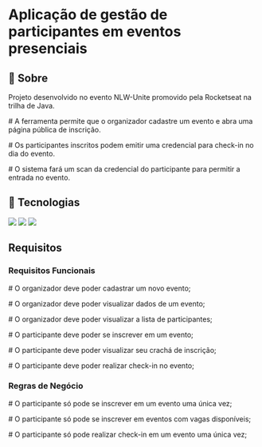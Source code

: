 <h1>Aplicação de gestão de participantes em eventos presenciais</h1>

<h2>📝 Sobre</h2>
<p>Projeto desenvolvido no evento NLW-Unite promovido pela Rocketseat na trilha de Java.</p>
<p># A ferramenta permite que o organizador cadastre um evento e abra uma página pública de inscrição.</p>
<p># Os participantes inscritos podem emitir uma credencial para check-in no dia do evento. </p>
<p># O sistema fará um scan da credencial do participante para permitir a entrada no evento.</p>

<h2>🚀 Tecnologias</h2>
<div>
  <img src="https://img.shields.io/badge/Java-752120?style=for-the-badge&logoColor=white">
  <img src="https://img.shields.io/badge/SpringBoot-239120?&style=for-the-badge&logoColor=white">
  <img src="https://img.shields.io/badge/HyperSql-F7DF1E?style=for-the-badge&logoColor=black">
</div>

<h2>Requisitos</h2>
<h3><p>Requisitos Funcionais</p></h3>
<p># O organizador deve poder cadastrar um novo evento;</p>
<p># O organizador deve poder visualizar dados de um evento;</p>
<p># O organizador deve poder visualizar a lista de participantes;</p>
<p># O participante deve poder se inscrever em um evento;</p>
<p># O participante deve poder visualizar seu crachá de inscrição;</p>
<p># O participante deve poder realizar check-in no evento;</p>

<h3><p>Regras de Negócio</p></h3>
<p># O participante só pode se inscrever em um evento uma única vez;</p>
<p># O participante só pode se inscrever em eventos com vagas disponíveis;</p>
<p># O participante só pode realizar check-in em um evento uma única vez;</p>


